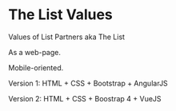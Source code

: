 The List Values
===============

Values of List Partners aka The List

As a web-page.

Mobile-oriented.

Version 1: HTML + CSS + Bootstrap + AngularJS

Version 2: HTML + CSS + Boostrap 4 + VueJS
